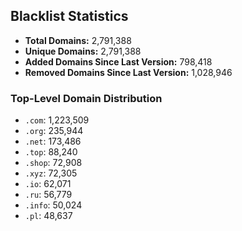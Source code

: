 ## Blacklist Statistics

- **Total Domains:** 2,791,388
- **Unique Domains:** 2,791,388
- **Added Domains Since Last Version:** 798,418
- **Removed Domains Since Last Version:** 1,028,946

### Top-Level Domain Distribution

-  `.com`: 1,223,509
-  `.org`: 235,944
-  `.net`: 173,486
-  `.top`: 88,240
-  `.shop`: 72,908
-  `.xyz`: 72,305
-  `.io`: 62,071
-  `.ru`: 56,779
-  `.info`: 50,024
-  `.pl`: 48,637

